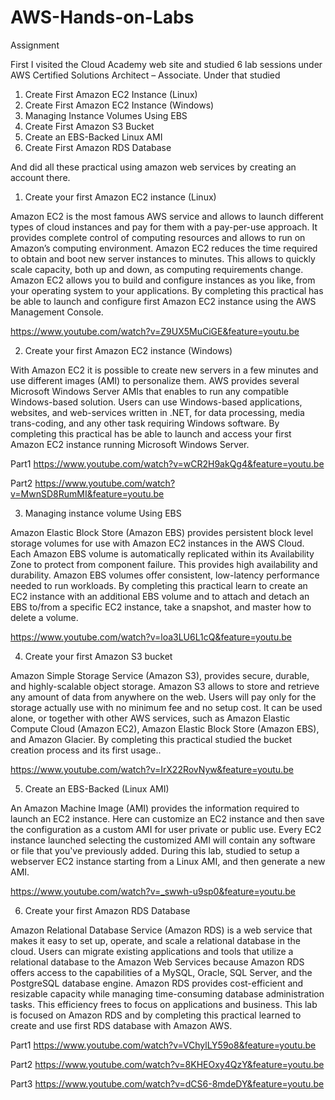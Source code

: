 # AWS-Hands-on-Labs
Assignment

First I visited the Cloud Academy web site and studied 6 lab sessions under AWS Certified Solutions Architect – Associate.
Under that studied

1.	Create First Amazon EC2 Instance (Linux)
2.	Create First Amazon EC2 Instance (Windows)
3.	Managing Instance Volumes Using EBS
4.	Create First Amazon S3 Bucket
5.	Create an EBS-Backed Linux AMI
6.	Create First Amazon RDS Database

And did all these practical using amazon web services by creating an account there.

1)	Create your first Amazon EC2 instance (Linux)

Amazon EC2 is the most famous AWS service and allows to launch different types of cloud instances and pay for them with a pay-per-use approach. It provides complete control of computing resources and allows to run on Amazon’s computing environment. Amazon EC2 reduces the time required to obtain and boot new server instances to minutes. This allows to quickly scale capacity, both up and down, as computing requirements change. Amazon EC2 allows you to build and configure instances as you like, from your operating system to your applications.
By completing this practical has be able to launch and configure first Amazon EC2 instance using the AWS Management Console.

https://www.youtube.com/watch?v=Z9UX5MuCiGE&feature=youtu.be

2)	Create your first Amazon EC2 instance (Windows)

With Amazon EC2 it is possible to create new servers in a few minutes and use different images (AMI) to personalize them. AWS provides several Microsoft Windows Server AMIs that enables to run any compatible Windows-based solution. Users can use Windows-based applications, websites, and web-services written in .NET, for data processing, media trans-coding, and any other task requiring Windows software.
By completing this practical has be able to launch and access your first Amazon EC2 instance running Microsoft Windows Server.

Part1
https://www.youtube.com/watch?v=wCR2H9akQg4&feature=youtu.be

Part2
https://www.youtube.com/watch?v=MwnSD8RumMI&feature=youtu.be

3)	Managing instance volume Using EBS

Amazon Elastic Block Store (Amazon EBS) provides persistent block level storage volumes for use with Amazon EC2 instances in the AWS Cloud. Each Amazon EBS volume is automatically replicated within its Availability Zone to protect from component failure. This provides high availability and durability. Amazon EBS volumes offer consistent, low-latency performance needed to run workloads.
By completing this practical learn to create an EC2 instance with an additional EBS volume and to attach and detach an EBS to/from a specific EC2 instance, take a snapshot, and master how to delete a volume.

https://www.youtube.com/watch?v=loa3LU6L1cQ&feature=youtu.be

4)	Create your first Amazon S3 bucket

Amazon Simple Storage Service (Amazon S3), provides secure, durable, and highly-scalable object storage. Amazon S3 allows to store and retrieve any amount of data from anywhere on the web. Users will pay only for the storage actually use with no minimum fee and no setup cost. It can be used alone, or together with other AWS services, such as Amazon Elastic Compute Cloud (Amazon EC2), Amazon Elastic Block Store (Amazon EBS), and Amazon Glacier.
By completing this practical studied the bucket creation process and its first usage..

https://www.youtube.com/watch?v=IrX22RovNyw&feature=youtu.be

5)	Create an EBS-Backed (Linux AMI)

An Amazon Machine Image (AMI) provides the information required to launch an EC2 instance. Here can customize an EC2 instance and then save the configuration as a custom AMI for user private or public use. Every EC2 instance launched selecting the customized AMI will contain any software or file that you've previously added.
During this lab, studied to setup a webserver EC2 instance starting from a Linux AMI, and then generate a new AMI.

https://www.youtube.com/watch?v=_swwh-u9sp0&feature=youtu.be

6)	Create your first Amazon RDS Database

Amazon Relational Database Service (Amazon RDS) is a web service that makes it easy to set up, operate, and scale a relational database in the cloud. Users can migrate existing applications and tools that utilize a relational database to the Amazon Web Services because Amazon RDS offers access to the capabilities of a MySQL, Oracle, SQL Server, and the PostgreSQL database engine. Amazon RDS provides cost-efficient and resizable capacity while managing time-consuming database administration tasks. This efficiency frees to focus on applications and business.
This lab is focused on Amazon RDS and by completing this practical learned to create and use first RDS database with Amazon AWS.

Part1
https://www.youtube.com/watch?v=VChylLY59o8&feature=youtu.be

Part2
https://www.youtube.com/watch?v=8KHEOxy4QzY&feature=youtu.be

Part3
https://www.youtube.com/watch?v=dCS6-8mdeDY&feature=youtu.be


